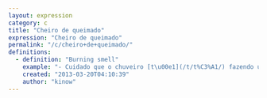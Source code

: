 ```yaml
---
layout: expression
category: c
title: "Cheiro de queimado"
expression: "Cheiro de queimado"
permalink: "/c/cheiro+de+queimado/"
definitions:
  - definition: "Burning smell"
    example: "- Cuidado que o chuveiro [t\u00e1](/t/t%C3%A1/) fazendo um cheiro de queimado."
    created: "2013-03-20T04:10:39"
    author: "kinow"
---
```

